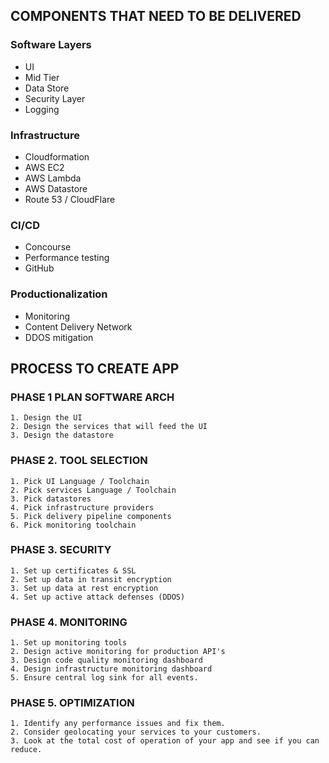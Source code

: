 ## COMPONENTS THAT NEED TO BE DELIVERED ##

### Software Layers
  * UI
  * Mid Tier
  * Data Store
  * Security Layer
  * Logging 

### Infrastructure
  * Cloudformation
  * AWS EC2
  * AWS Lambda
  * AWS Datastore
  * Route 53 / CloudFlare

### CI/CD
  * Concourse
  * Performance testing 
  * GitHub
  
### Productionalization
  * Monitoring
  * Content Delivery Network
  * DDOS mitigation
  
## PROCESS TO CREATE APP ##

### PHASE 1 PLAN SOFTWARE ARCH 
    1. Design the UI
    2. Design the services that will feed the UI
    3. Design the datastore

### PHASE 2. TOOL SELECTION
    1. Pick UI Language / Toolchain
    2. Pick services Language / Toolchain
    3. Pick datastores
    4. Pick infrastructure providers
    5. Pick delivery pipeline components
    6. Pick monitoring toolchain
    
### PHASE 3. SECURITY 
    1. Set up certificates & SSL
    2. Set up data in transit encryption
    3. Set up data at rest encryption
    4. Set up active attack defenses (DDOS)
   
### PHASE 4. MONITORING 
    1. Set up monitoring tools
    2. Design active monitoring for production API's
    3. Design code quality monitoring dashboard
    4. Design infrastructure monitoring dashboard
    5. Ensure central log sink for all events.
  
### PHASE 5. OPTIMIZATION
    1. Identify any performance issues and fix them.
    2. Consider geolocating your services to your customers.
    3. Look at the total cost of operation of your app and see if you can reduce.
